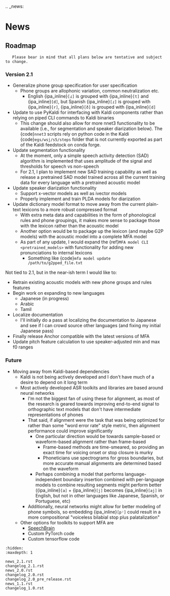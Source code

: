 
.. _news:


# News

## Roadmap

```{warning}
   Please bear in mind that all plans below are tentative and subject to change.
```

### Version 2.1

* Generalize phone group specification for user specification
    * Phone groups are allophonic variation, common neutralization etc.
      * English {ipa_inline}`[ɾ]` is grouped with {ipa_inline}`[t]` and {ipa_inline}`[d]`, but Spanish {ipa_inline}`[ɾ]` is grouped with {ipa_inline}`[r]`, {ipa_inline}`[ð]` is grouped with {ipa_inline}`[d]`
* Update to use PyKaldi for interfacing with Kaldi components rather than relying on piped CLI commands to Kaldi binaries
  * This change should also allow for more nnet3 functionality to be available (i.e., for segmentation and speaker diarization below).  The {code}`nnet3` scripts rely on python code in the Kaldi {code}`egs/wsj/s5/steps` folder that is not currently exported as part of the Kaldi feedstock on conda forge.
* Update segmentation functionality
  * At the moment, only a simple speech activity detection (SAD) algorithm is implemented that uses amplitude of the signal and thresholds for speech vs non-speech
  * For 2.1, I plan to implement new SAD training capability as well as release a pretrained SAD model trained across all the current training data for every language with a pretrained acoustic model
* Update speaker diarization functionality
  * Support x-vector models as well as ivector models
  * Properly implement and train PLDA models for diarization
* Update dictionary model format to move away from the current plain-text lexicons to a more robust compressed format
  * With extra meta data and capabilities in the form of phonological rules and phone groupings, it makes more sense to package those with the lexicon rather than the acoustic model
  * Another option would be to package up the lexicon (and maybe G2P models) with the acoustic model into a complete MFA model
  * As part of any update, I would expand the {ref}`MFA model CLI <pretrained_models>` with functionality for adding new pronunciations to internal lexicons
    * Something like {code}`mfa model update /path/to/g2pped_file.txt`

Not tied to 2.1, but in the near-ish term I would like to:

* Retrain existing acoustic models with new phone groups and rules features
* Begin work on expanding to new languages
    * Japanese (in progress)
    * Arabic
    * Tamil
* Localize documentation
    * I'll initially do a pass at localizing the documentation to Japanese and see if I can crowd source other languages (and fixing my initial Japanese pass)
* Finally release Anchor compatible with the latest versions of MFA
* Update pitch feature calculation to use speaker-adjusted min and max f0 ranges

### Future

* Moving away from Kaldi-based dependencies
  * Kaldi is not being actively developed and I don't have much of a desire to depend on it long term
  * Most actively developed ASR toolkits and libraries are based around neural networks
    * I'm not the biggest fan of using these for alignment, as most of the research is geared towards improving end-to-end signal to orthographic text models that don't have intermediate representations of phones
    * That said, if alignment were the task that was being optimized for rather than some "word error rate" style metric, then alignment performance could improve significantly
      * One particular direction would be towards sample-based or waveform-based alignment rather than frame-based
        * Frame-based methods are time-smeared, so providing an exact time for voicing onset or stop closure is murky
        * Phoneticians use spectrograms for gross boundaries, but more accurate manual alignments are determined based on the waveform
      * Perhaps combining a model that performs language-independent boundary insertion combined with per-language models to combine resulting segments might perform better ({ipa_inline}`[a]` + {ipa_inline}`[j]` becomes {ipa_inline}`[aj]` in English, but not in other languages like Japanese, Spanish, or Portuguese, etc)
    * Additionally, neural networks might allow for better modeling of phone symbols, so embedding {ipa_inline}`[pʲ]` could result in a more compositional "voiceless bilabial stop plus palatalization"
  * Other options for toolkits to support MFA are
    * [SpeechBrain](https://speechbrain.github.io/)
    * Custom PyTorch code
    * Custom tensorflow code

```{toctree}
:hidden:
:maxdepth: 1

news_2.1.rst
changelog_2.1.rst
news_2.0.rst
changelog_2.0.rst
changelog_2.0_pre_release.rst
news_1.1.rst
changelog_1.0.rst
```
